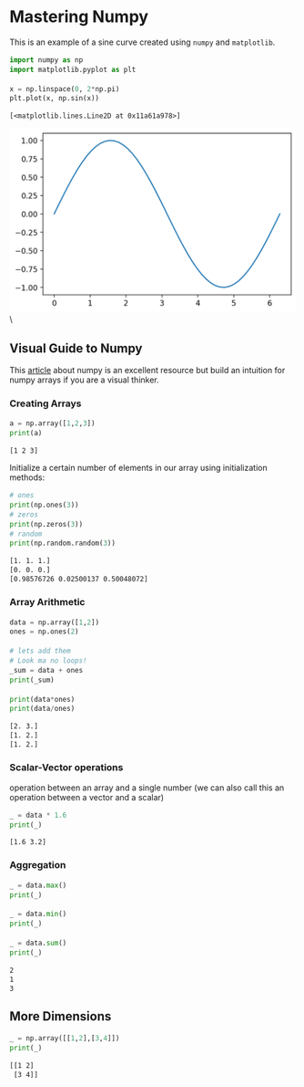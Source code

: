 # Mastering Numpy

This is an example of a sine curve created using `numpy` and `matplotlib`.


```python
import numpy as np
import matplotlib.pyplot as plt

x = np.linspace(0, 2*np.pi)
plt.plot(x, np.sin(x))
```

```
[<matplotlib.lines.Line2D at 0x11a61a978>]
```

![](figures/visual-intro_figure1_1.png)\


## Visual Guide to Numpy




This [article](https://jalammar.github.io/visual-numpy/) about numpy is an excellent resource but build an intuition for numpy arrays if you are a visual thinker.

### Creating Arrays


```python
a = np.array([1,2,3])
print(a)
```

```
[1 2 3]
```



Initialize a certain number of elements in our array using initialization methods:


```python
# ones
print(np.ones(3))
# zeros
print(np.zeros(3))
# random
print(np.random.random(3))
```

```
[1. 1. 1.]
[0. 0. 0.]
[0.98576726 0.02500137 0.50048072]
```



### Array Arithmetic


```python
data = np.array([1,2])
ones = np.ones(2)

# lets add them
# Look ma no loops!
_sum = data + ones
print(_sum)

print(data*ones)
print(data/ones)
```

```
[2. 3.]
[1. 2.]
[1. 2.]
```



### Scalar-Vector operations
operation between an array and a single number (we can also call this an operation between a vector and a scalar)


```python
_ = data * 1.6
print(_)
```

```
[1.6 3.2]
```



### Aggregation


```python
_ = data.max()
print(_)

_ = data.min()
print(_)

_ = data.sum()
print(_)
```

```
2
1
3
```



## More Dimensions


```python
_ = np.array([[1,2],[3,4]])
print(_)
```

```
[[1 2]
 [3 4]]
```


